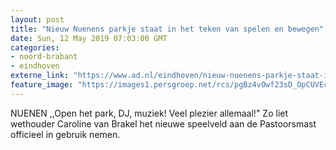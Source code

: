 ```yaml
---
layout: post
title: "Nieuw Nuenens parkje staat in het teken van spelen en bewegen"
date: Sun, 12 May 2019 07:03:00 GMT
categories: 
- noord-brabant 
- eindhoven 
externe_link: "https://www.ad.nl/eindhoven/nieuw-nuenens-parkje-staat-in-het-teken-van-spelen-en-bewegen~a4342af9/"
feature_image: "https://images1.persgroep.net/rcs/pgBz4vOwf23sD_OpCUVEcyVQPWw/diocontent/147985823/_fitwidth/400/?appId=21791a8992982cd8da851550a453bd7f&quality=0.7"
---
```


NUENEN ,,Open het park, DJ, muziek! Veel plezier allemaal!" Zo liet wethouder Caroline van Brakel het nieuwe speelveld aan de Pastoorsmast officieel in gebruik nemen.

